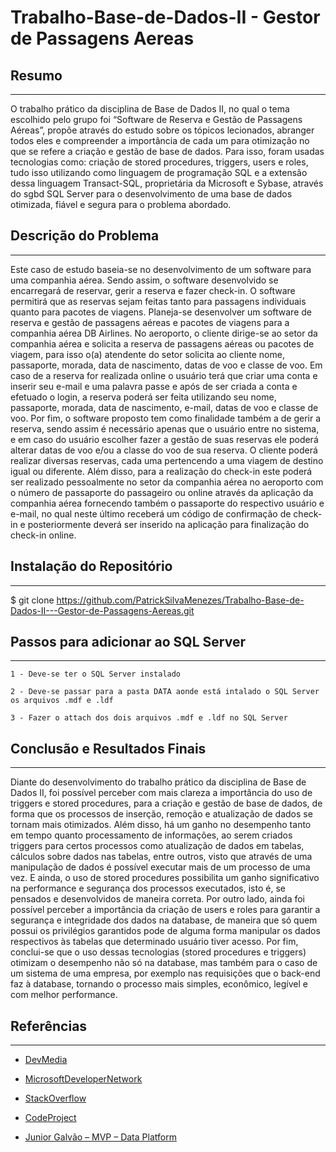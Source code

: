 # Trabalho-Base-de-Dados-II - Gestor de Passagens Aereas

## Resumo
---
O trabalho prático da disciplina de Base de Dados II, no qual o tema escolhido
pelo grupo foi “Software de Reserva e Gestão de Passagens Aéreas”, propõe através
do estudo sobre os tópicos lecionados, abranger todos eles e compreender a
importância de cada um para otimização no que se refere a criação e gestão de base
de dados. Para isso, foram usadas tecnologias como: criação de stored procedures,
triggers, users e roles, tudo isso utilizando como linguagem de programação SQL e a
extensão dessa linguagem Transact-SQL, proprietária da Microsoft e Sybase, através
do sgbd SQL Server para o desenvolvimento de uma base de dados otimizada, fiável
e segura para o problema abordado.

 ## Descrição do Problema
---
Este caso de estudo baseia-se no desenvolvimento de um software para uma
companhia aérea. Sendo assim, o software desenvolvido se encarregará de reservar,
gerir a reserva e fazer check-in. O software permitirá que as reservas sejam feitas
tanto para passagens individuais quanto para pacotes de viagens.
Planeja-se desenvolver um software de reserva e gestão de passagens aéreas
e pacotes de viagens para a companhia aérea DB Airlines. No aeroporto, o cliente
dirige-se ao setor da companhia aérea e solicita a reserva de passagens aéreas ou
pacotes de viagem, para isso o(a) atendente do setor solicita ao cliente nome,
passaporte, morada, data de nascimento, datas de voo e classe de voo. Em caso de
a reserva for realizada online o usuário terá que criar uma conta e inserir seu e-mail e
uma palavra passe e após de ser criada a conta e efetuado o login, a reserva poderá
ser feita utilizando seu nome, passaporte, morada, data de nascimento, e-mail, datas
de voo e classe de voo. Por fim, o software proposto tem como finalidade também a
de gerir a reserva, sendo assim é necessário apenas que o usuário entre no sistema,
e em caso do usuário escolher fazer a gestão de suas reservas ele poderá alterar
datas de voo e/ou a classe do voo de sua reserva.
O cliente poderá realizar diversas reservas, cada uma pertencendo a uma
viagem de destino igual ou diferente. Além disso, para a realização do check-in este
poderá ser realizado pessoalmente no setor da companhia aérea no aeroporto com o
número de passaporte do passageiro ou online através da aplicação da companhia
aérea fornecendo também o passaporte do respectivo usuário e e-mail, no qual neste
último receberá um código de confirmação de check-in e posteriormente deverá ser
inserido na aplicação para finalização do check-in online.
## Instalação do Repositório 
---
$ git clone https://github.com/PatrickSilvaMenezes/Trabalho-Base-de-Dados-II---Gestor-de-Passagens-Aereas.git

## Passos para adicionar ao SQL Server  
---
    1 - Deve-se ter o SQL Server instalado

    2 - Deve-se passar para a pasta DATA aonde está intalado o SQL Server os arquivos .mdf e .ldf

    3 - Fazer o attach dos dois arquivos .mdf e .ldf no SQL Server

## Conclusão e Resultados Finais
---
Diante do desenvolvimento do trabalho prático da disciplina de Base de Dados
II, foi possível perceber com mais clareza a importância do uso de triggers e stored
procedures, para a criação e gestão de base de dados, de forma que os processos de
inserção, remoção e atualização de dados se tornam mais otimizados. Além disso, há
um ganho no desempenho tanto em tempo quanto processamento de informações,
ao serem criados triggers para certos processos como atualização de dados em
tabelas, cálculos sobre dados nas tabelas, entre outros, visto que através de uma
manipulação de dados é possível executar mais de um processo de uma vez. E
ainda, o uso de stored procedures possibilita um ganho significativo na performance e
segurança dos processos executados, isto é, se pensados e desenvolvidos de
maneira correta. Por outro lado, ainda foi possível perceber a importância da criação
de users e roles para garantir a segurança e integridade dos dados na database, de
maneira que só quem possui os privilégios garantidos pode de alguma forma
manipular os dados respectivos às tabelas que determinado usuário tiver acesso. Por
fim, conclui-se que o uso dessas tecnologias (stored procedures e triggers) otimizam
o desempenho não só na database, mas também para o caso de um sistema de uma
empresa, por exemplo nas requisições que o back-end faz à database, tornando o
processo mais simples, econômico, legível e com melhor performance.

## Referências
---

- [DevMedia](https://www.devmedia.com.br/vantagens-da-utilizacao-de-stored-procedures-em-aplicativos-web-para-melhoria-de-performance-e-seguranca/14540)

- [MicrosoftDeveloperNetwork](https://social.msdn.microsoft.com/Forums/pt-BR/551a44c7-c763-44dd-8cc9-b4c1bcc48faf/dvidas-sobre-triggers-e-desempenho?forum=520)
  
- [StackOverflow](https://stackoverflow.com/)
  
- [CodeProject](https://www.codeproject.com/)
  
- [Junior Galvão – MVP – Data Platform](https://pedrogalvaojunior.wordpress.com/2008/08/15/eliminando-o-cache-de-memoria-no-sql-server/)

